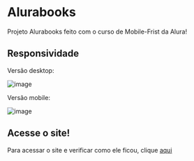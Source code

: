 <h1>Alurabooks</h1>

Projeto Alurabooks feito com o curso de Mobile-Frist da Alura!

<h2>Responsividade</h2>

Versão desktop:

![image](https://github.com/LucasFelician/alurabook/assets/160130090/06cff39b-2119-4f3c-823b-5870ddb02c28) 

Versão mobile:

![image](https://github.com/LucasFelician/alurabook/assets/160130090/8c15856b-9233-484d-b9c1-92481b6d3a7c)

<h2>Acesse o site!</h2>

Para acessar o site e verificar como ele ficou, clique <a href="https://lucasfelician.github.io/alurabook/">aqui</a>
